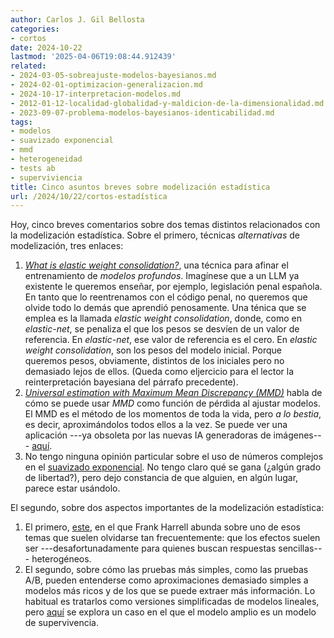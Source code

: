 ```yaml
---
author: Carlos J. Gil Bellosta
categories:
- cortos
date: 2024-10-22
lastmod: '2025-04-06T19:08:44.912439'
related:
- 2024-03-05-sobreajuste-modelos-bayesianos.md
- 2024-02-01-optimizacion-generalizacion.md
- 2024-10-17-interpretacion-modelos.md
- 2012-01-12-localidad-globalidad-y-maldicion-de-la-dimensionalidad.md
- 2023-09-07-problema-modelos-bayesianos-identicabilidad.md
tags:
- modelos
- suavizado exponencial
- mmd
- heterogeneidad
- tests ab
- superviviencia
title: Cinco asuntos breves sobre modelización estadística
url: /2024/10/22/cortos-estadística
---
```


Hoy, cinco breves comentarios sobre dos temas distintos relacionados con la modelización estadística. Sobre el primero, técnicas _alternativas_ de modelización, tres enlaces:

1. [_What is elastic weight consolidation?_](https://statisticaloddsandends.wordpress.com/2024/06/26/what-is-elastic-weight-consolidation/), una técnica para afinar el entrenamiento de _modelos profundos_. Imagínese que a un LLM ya existente le queremos enseñar, por ejemplo, legislación penal española. En tanto que lo reentrenamos con el código penal, no queremos que olvide todo lo demás que aprendió penosamente. Una ténica que se emplea es la llamada _elastic weight consolidation_, donde, como en _elastic-net_, se penaliza el que los pesos se desvíen de un valor de referencia. En _elastic-net_, ese valor de referencia es el cero. En _elastic weight consolidation_, son los pesos del modelo inicial. Porque queremos pesos, obviamente, distintos de los iniciales pero no demasiado lejos de ellos. (Queda como eljercicio para el lector la reinterpretación bayesiana del párrafo precedente).
2. [_Universal estimation with Maximum Mean Discrepancy (MMD)_](https://youngstats.github.io/post/2022/01/13/universal-estimation-with-maximum-mean-discrepancy-mmd/) habla de cómo se puede usar _MMD_ como función de pérdida al ajustar modelos. El MMD es el método de los momentos de toda la vida, pero _a lo bestia_, es decir, aproximándolos todos ellos a la vez. Se puede ver una aplicación ---ya obsoleta por las nuevas IA generadoras de imágenes---  [aquí](https://github.com/cjgb/style-transfer-beyond-gram).
3. No tengo ninguna opinión particular sobre el uso de números complejos en el [suavizado exponencial](https://openforecast.org/2022/08/02/complex-exponential-smoothing/). No tengo claro qué se gana (¿algún grado de libertad?), pero dejo constancia de que alguien, en algún lugar, parece estar usándolo.

El segundo, sobre dos aspectos importantes de la modelización estadística:

1. El primero, [este](https://www.fharrell.com/post/varyor/), en el que Frank Harrell abunda sobre uno de esos temas que suelen olvidarse tan frecuentemente: que los efectos suelen ser ---desafortunadamente para quienes buscan respuestas sencillas--- heterogéneos.
2. El segundo, sobre cómo las pruebas más simples, como las pruebas A/B, pueden entenderse como aproximaciones demasiado simples a modelos más ricos y de los que se puede extraer más información. Lo habitual es tratarlos como versiones simplificadas de modelos lineales, pero [aquí](https://iyarlin.github.io/2024/07/10/better_ab_testing_with_survival/) se explora un caso en el que el modelo amplio es un modelo de supervivencia.